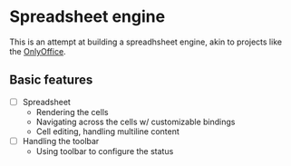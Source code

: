 # Spreadsheet engine

This is an attempt at building a spreadhsheet engine, akin to projects like the [OnlyOffice](https://onlyoffice.com).

## Basic features

- [ ] Spreadsheet 
    - Rendering the cells
    - Navigating across the cells w/ customizable bindings 
    - Cell editing, handling multiline content
- [ ] Handling the toolbar
    - Using toolbar to configure the status